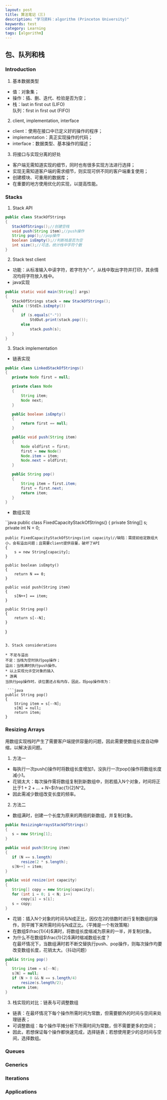 ```yaml
---
layout: post
title: 算法笔记（三)
description: "学习资料：algorithm (Princeton University)"
keywords: test
category: Learning
tags: [algorithm]
---
```



## 包、队列和栈

### Introduction
1. 基本数据类型  

* 值：对象集； 
* 操作：插、删、迭代、检验是否为空；
* 栈：last in first out (LIFO)  
队列：first in first out (FIFO)  
2. client, implementation, interface

* client：使用在接口中已定义好的操作的程序；  
* implementation：真正实现操作的代码；  
* interface：数据类型、基本操作的描述；
3. 将接口与实现分离的好处

* 客户端无需知道实现的细节，同时也有很多实现方法进行选择；
* 实现无需知道客户端的需求细节，则实现可供不同的客户端重复使用；
* 创建模块、可重用的数据库；
* 在重要的地方使用优化的实现，以提高性能。

### Stacks
1. Stack API

 ```java
public class StackOfStrings
{
    StackOfStrings();//创建空栈
    void push(String item);//push操作
    String pop();//pop操作
    boolean isEmpty();//判断栈是否为空
    int size();//可选，统计栈中字符个数
} 
```

2. Stack test client

* 功能：从标准输入中读字符，若字符为“-”，从栈中取出字符并打印，其余情况均将字符放入栈中。
* java实现

 ```java
public static void main(String[] args)
{
    StackOfStrings stack = new StackOfStrings();
    while (!StdIn.isEmpty())
    {
        if (s.equals("-"))
            StdOut.print(stack.pop());
        else
            stack.push(s);
    }
} 
```

3. Stack implementation

* 链表实现

 ```java
public class LinkedStackOfStrings()
{
    private Node first = null;

    private class Node
    {
        String item;
        Node next;
    }

    public boolean isEmpty()
    {
        return first == null;
    }

    public void push(String item)
    {
        Node oldfirst = first;
        first = new Node()
        Node.item = item;
        Node.next = oldfirst;
    }

    public String pop()
    {
        String item = first.item;
        first = first.next;
        return item;
    }
}
```

* 数组实现

 ``java
public class FixedCapacityStackOfStrings()
{
    private String[] s;
    private int N = 0;

    public FixedCapacityStackOfStrings(int capacity)//缺陷：需提前给定数组大小，会有溢出问题；且需要client提供容量，破坏了API
    {
        s = new String[capacity];
    }

    public boolean isEmpty()
    {
        return N == 0;
    }

    public void push(String item)
    {
        s[N++] == item;
    }

    public String pop()
    {
        return s[--N];
    }
}
```

3. Stack considerations

* 不足与溢出
不足：当栈为空时执行pop操作；
溢出：当栈满时执行push操作。
* 以上实现允许空对象的插入
* 游离
当执行pop操作时，该位置还占有内存，因此，将pop操作改为：

 ```java
public String pop()
{
    String item = s[--N];
    s[N] = null;
    return item;
}
```

### Resizing Arrays
用数组实现栈时产生了需要客户端提供容量的问题，因此需要使数组长度自动伸缩，以解决该问题。
1. 方法一

* 每执行一次push()操作时将数组长度增加1，没执行一次pop()操作将数组长度减小1。
* 花销太大：每次操作需将数组复制到新数组中，则若插入N个对象，时间将正比于$1+2+...+N$~$\frac{1}{2}N^2。
* 因此需减少数组改变长度的频率。 
2. 方法二

* 数组满时，创建一个长度为原来的两倍的新数组，并复制对象。

 ```java
public ResizingArraysStackOfStrings()
{
    s = new String[1];
}

public void push(String item)
{
    if (N == s.length)
        resize(2 * s.length);
    s[N++] = item;
}

public void resize(int capacity)
{
    String[] copy = new String[capacity];
    for (int i = 0; i < N; i++)
        copy[i] = s[i];
    s = copy;
}
```

* 花销：插入N个对象的时间与N成正比，因仅在2的倍数时进行复制数组的操作，则平摊下来所需时间与N成正比。（平摊是一个有效策略）
* 在数组$\frac{1}{4}$满时，将数组长度缩减为原来的一半，并复制对象。
* 为什么不在数组$\frac{1}{2}$满时缩减数组长度？  
在最坏情况下，当数组满时若不断交替执行push、pop操作，则每次操作均要改变数组长度，花销太大。（抖动问题）

 ```java
public String pop()
{
    String item = s[--N];
    s[N] = null;
    if (N > 0 && N == s.length/4)
        resize(s.length/2);
    return item;
}
```

3. 栈实现的对比：链表与可调整数组

* 链表：在最坏情况下每个操作所需时间为常数，但需要额外的时间与空间来处理链表；
* 可调整数组：每个操作平摊分析下所需时间为常数，但不需要更多的空间；
* 因此，若想保证每个操作都快速完成，选择链表；若想使用更少的总时间与空间，选择数组。

### Queues

### Generics

### Iterations

### Applications